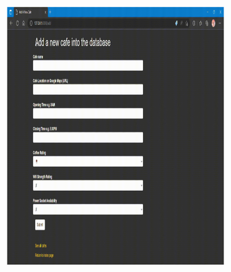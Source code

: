 <img src="https://github.com/ShubhamOulkar/100_python_projects/blob/master/web%20development/Front-end-bootstrap/coffeeandtable/Cafe2023-03-01%2019-13-16.gif" height="600" width="900" />
